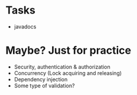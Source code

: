 # Tasks
* javadocs

# Maybe? Just for practice
* Security, authentication & authorization
* Concurrency (Lock acquiring and releasing)
* Dependency injection
* Some type of validation?
